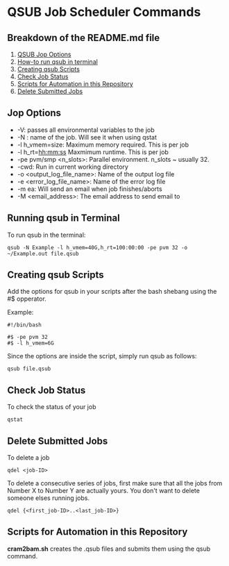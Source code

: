 # QSUB Job Scheduler Commands

## Breakdown of the README.md file
1. [QSUB Jop Options](#Jop-Options)
2. [How-to run qsub in terminal](#Running-qsub-in-Terminal)
3. [Creating qsub Scripts](#Creating-qsub-Scripts)
4. [Check Job Status](#Check-Job-Status)
5. [Scripts for Automation in this Repository](#Scripts-for-Automation-in-this-Repository)
6. [Delete Submitted Jobs](#Delete-Submitted-Jobs)

## Jop Options
 * -V: passes all environmental variables to the job
 * -N <jobname>: name of the job. Will see it when using qstat
 * -l h_vmem=size: Maximum memory required. This is per job
 * -l h_rt=<hh:mm:ss> Maxmimum runtime. This is per job
 * -pe pvm/smp <n_slots>: Parallel environment. n_slots ~ usually 32.
 * -cwd: Run in current working directory
 * -o <output_log_file_name>: Name of the output log file
 * -e <error_log_file_name>: Name of the error log file
 * -m ea: Will send an email when job finishes/aborts
 * -M <email_address>: The email address to send email to
 
## Running qsub in Terminal
To run qsub in the terminal:
```
qsub -N Example -l h_vmem=40G,h_rt=100:00:00 -pe pvm 32 -o ~/Example.out file.qsub
```

## Creating qsub Scripts
Add the options for qsub in your scripts after the bash shebang using the #$ opperator.

Example:
```
#!/bin/bash
 
#$ -pe pvm 32
#$ -l h_vmem=6G
```
Since the options are inside the script, simply run qsub as follows:
```
qsub file.qsub
```
## Check Job Status
To check the status of your job
```
qstat
```
## Delete Submitted Jobs
To delete a job
```
qdel <job-ID> 
```
To delete a consecutive series of jobs, first make sure that all the jobs from Number X to Number Y are actually yours. You don't want to delete someone elses running jobs.
```
qdel {<first_job-ID>..<last_job-ID>} 
```  
 
## Scripts for Automation in this Repository
**cram2bam.sh** creates the .qsub files and submits them using the qsub command.
